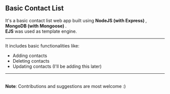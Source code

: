 <h2>Basic Contact List</h2>
It's a basic contact list web app built using <strong>NodeJS (with Express) </strong>, <strong>MongoDB (with Mongoose) </strong>. <br>
<strong>EJS</strong> was used as template engine. <br>
<hr>
It includes basic functionalities like: <br>
<ul>
  <li>Adding contacts</li>
  <li>Deleting contacts</li>
  <li>Updating contacts (I'll be adding this later)</li>
</ul>
<hr>
<br>
<strong>Note</strong>: Contributions and suggestions are most welcome :)
